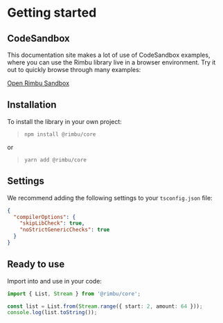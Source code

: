 # Getting started

## CodeSandbox

This documentation site makes a lot of use of CodeSandbox examples, where you can use the Rimbu library live in a browser environment. Try it out to quickly browse through many examples:

[Open Rimbu Sandbox](https://codesandbox.io/s/rimbu-sandbox-d4tbk?previewwindow=console&view=split&editorsize=65&moduleview=1&module=/src/index.ts ':target=_blank :class=btn')

## Installation

To install the library in your own project:

> `npm install @rimbu/core`

or

> `yarn add @rimbu/core`

## Settings

We recommend adding the following settings to your `tsconfig.json` file:

```json
{
  "compilerOptions": {
    "skipLibCheck": true,
    "noStrictGenericChecks": true
  }
}
```

## Ready to use

Import into and use in your code:

```ts
import { List, Stream } from '@rimbu/core';

const list = List.from(Stream.range({ start: 2, amount: 64 }));
console.log(list.toString());
```
